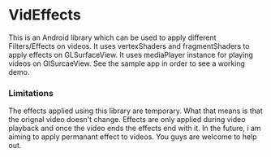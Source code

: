 # VidEffects
This is an Android library which can be used to apply different Filters/Effects on videos. It uses vertexShaders and fragmentShaders to apply effects on GLSurfaceView. It uses mediaPlayer instance for playing videos on GlSurcaeView. See the sample app in order to see a working demo.

### Limitations

The effects applied using this library are temporary. What that means is that the orignal video doesn't change. Effects are only applied during video playback and once the video ends the effects end with it. In the future, i am aiming to apply permanant effect to videos. You guys are welcome to help out.






